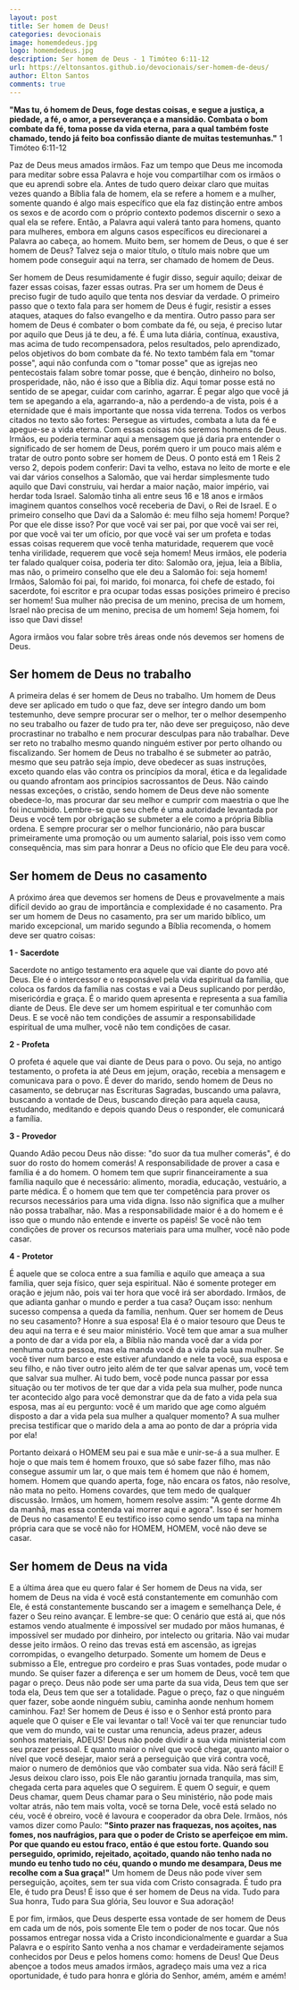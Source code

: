 ```yaml
---
layout: post
title: Ser homem de Deus!
categories: devocionais
image: homemdedeus.jpg
logo: homemdedeus.jpg
description: Ser homem de Deus - 1 Timóteo 6:11-12
url: https://eltonsantos.github.io/devocionais/ser-homem-de-deus/
author: Elton Santos
comments: true
---
```


__"Mas tu, ó homem de Deus, foge destas coisas, e segue a justiça, a piedade, a fé, o amor, a perseverança e a mansidão. Combata o bom combate da fé, toma posse da vida eterna, para a qual também foste chamado, tendo já feito boa confissão diante de muitas testemunhas."__
1 Timóteo 6:11-12

<p class="intro"><span class="dropcap">P</span>az de Deus meus amados irmãos. Faz um tempo que Deus me incomoda para meditar sobre essa Palavra e hoje vou compartilhar com os irmãos o que eu aprendi sobre ela. Antes de tudo quero deixar claro que muitas vezes quando a Bíblia fala de homem, ela se refere a homem e a mulher, somente quando é algo mais específico que ela faz distinção entre ambos os sexos e de acordo com o próprio contexto podemos discernir o sexo a qual ela se refere. Então, a Palavra aqui valerá tanto para homens, quanto para mulheres, embora em alguns casos específicos eu direcionarei a Palavra ao cabeça, ao homem. Muito bem, ser homem de Deus, o que é ser homem de Deus? Talvez seja o maior título, o título mais nobre que um homem pode conseguir aqui na terra, ser chamado de homem de Deus.</p>

Ser homem de Deus resumidamente é fugir disso, seguir aquilo; deixar de fazer essas coisas, fazer essas outras. Pra ser um homem de Deus é preciso fugir de tudo aquilo que tenta nos desviar da verdade. O primeiro passo que o texto fala para ser homem de Deus é fugir, resistir a esses ataques, ataques do falso evangelho e da mentira. Outro passo para ser homem de Deus é combater o bom combate da fé, ou seja, é preciso lutar por aquilo que Deus já te deu, a fé. É uma luta diária, contínua, exaustiva, mas acima de tudo recompensadora, pelos resultados, pelo aprendizado, pelos objetivos do bom combate da fé.
No texto também fala em "tomar posse", aqui não confunda com o "tomar posse" que as igrejas neo pentecostais falam sobre tomar posse, que é benção, dinheiro no bolso, prosperidade, não, não é isso que a Bíblia diz. Aqui tomar posse está no sentido de se apegar, cuidar com carinho, agarrar. É pegar algo que você já tem se apegando a ela, agarrando-a, não a perdendo-a de vista, pois é a eternidade que é mais importante que nossa vida terrena. Todos os verbos citados no texto são fortes: Persegue as virtudes, combata a luta da fé e apegue-se a vida eterna. Com essas coisas nós seremos homens de Deus. Irmãos, eu poderia terminar aqui a mensagem que já daria pra entender o significado de ser homem de Deus, porém quero ir um pouco mais além e tratar de outro ponto sobre ser homem de Deus. O ponto está em 1 Reis 2 verso 2, depois podem conferir: Davi ta velho, estava no leito de morte e ele vai dar vários conselhos a Salomão, que vai herdar simplesmente tudo aquilo que Davi construiu, vai herdar a maior nação, maior império, vai herdar toda Israel. Salomão tinha ali entre seus 16 e 18 anos e irmãos imaginem quantos conselhos você receberia de Davi, o Rei de Israel. E o primeiro conselho que Davi da a Salomão é: meu filho seja homem! Porque? Por que ele disse isso? Por que você vai ser pai, por que você vai ser rei, por que você vai ter um ofício, por que você vai ser um profeta e todas essas coisas requerem que você tenha maturidade, requerem que você tenha virilidade, requerem que você seja homem! Meus irmãos, ele poderia ter falado qualquer coisa, poderia ter dito: Salomão ora, jejua, leia a Bíblia, mas não, o primeiro conselho que ele deu a Salomão foi: seja homem! Irmãos, Salomão foi pai, foi marido, foi monarca, foi chefe de estado, foi sacerdote, foi escritor e pra ocupar todas essas posições primeiro é preciso ser homem! Sua mulher não precisa de um menino, precisa de um homem, Israel não precisa de um menino, precisa de um homem! Seja homem, foi isso que Davi disse!

Agora irmãos vou falar sobre três áreas onde nós devemos ser homens de Deus.

## Ser homem de Deus no trabalho

A primeira delas é ser homem de Deus no trabalho. Um homem de Deus deve ser aplicado em tudo o que faz, deve ser íntegro dando um bom testemunho, deve sempre procurar ser o melhor, ter o melhor desempenho no seu trabalho ou fazer de tudo pra ter, não deve ser preguiçoso, não deve procrastinar no trabalho e nem procurar desculpas para não trabalhar. Deve ser reto no trabalho mesmo quando ninguém estiver por perto olhando ou fiscalizando. Ser homem de Deus no trabalho é se submeter ao patrão, mesmo que seu patrão seja ímpio, deve obedecer as suas instruções, exceto quando elas vão contra os princípios da moral, ética e da legalidade ou quando afrontam aos princípios sacrossantos de Deus. Não caindo nessas exceções, o cristão, sendo homem de Deus deve não somente obedece-lo, mas procurar dar seu melhor e cumprir com maestria o que lhe foi incumbido. Lembre-se que seu chefe é uma autoridade levantada por Deus e você tem por obrigação se submeter a ele como a própria Bíblia ordena. E sempre procurar ser o melhor funcionário, não para buscar primeiramente uma promoção ou um aumento salarial, pois isso vem como consequência, mas sim para honrar a Deus no ofício que Ele deu para você.

## Ser homem de Deus no casamento

A próximo área que devemos ser homens de Deus e provavelmente a mais difícil devido ao grau de importância e complexidade é no casamento. Pra ser um homem de Deus no casamento, pra ser um marido bíblico, um marido excepcional, um marido segundo a Bíblia recomenda, o homem deve ser quatro coisas:

**1 - Sacerdote**

Sacerdote no antigo testamento era aquele que vai diante do povo até Deus. Ele é o intercessor e o responsável pela vida espiritual da família, que coloca os fardos da família nas costas e vai a Deus suplicando por perdão, misericórdia e graça. É o marido quem apresenta e representa a sua família diante de Deus. Ele deve ser um homem espiritual e ter comunhão com Deus. E se você não tem condições de assumir a responsabilidade espiritual de uma mulher, você não tem condições de casar.

**2 - Profeta**

O profeta é aquele que vai diante de Deus para o povo. Ou seja, no antigo testamento, o profeta ia até Deus em jejum, oração, recebia a mensagem e comunicava para o povo. É dever do marido, sendo homem de Deus no casamento, se debruçar nas Escrituras Sagradas, buscando uma palavra, buscando a vontade de Deus, buscando direção para aquela causa, estudando, meditando e depois quando Deus o responder, ele comunicará a família.

**3 - Provedor**

Quando Adão pecou Deus não disse: "do suor da tua mulher comerás", é do suor do rosto do homem comerás! A responsabilidade de prover a casa e família é a do homem. O homem tem que suprir financeiramente a sua família naquilo que é necessário: alimento, moradia, educação, vestuário, a parte médica. É o homem que tem que ter competência para prover os recursos necessários para uma vida digna. Isso não significa que a mulher não possa trabalhar, não. Mas a responsabilidade maior é a do homem e é isso que o mundo não entende e inverte os papéis! Se você não tem condições de prover os recursos materiais para uma mulher, você não pode casar.

**4 - Protetor**

É aquele que se coloca  entre a sua família e aquilo que ameaça a sua família, quer seja físico, quer seja espiritual. Não é somente proteger em oração e jejum não, pois vai ter hora que você irá ser abordado. Irmãos, de que adianta ganhar o mundo e perder a tua casa? Ouçam isso: nenhum sucesso compensa a queda da família, nenhum. Quer ser homem de Deus no seu casamento? Honre a sua esposa! Ela é o maior tesouro que Deus te deu aqui na terra e é seu maior ministério. Você tem que amar a sua mulher a ponto de dar a vida por ela, a Bíblia não manda você dar a vida por nenhuma outra pessoa, mas ela manda você da a vida pela sua mulher. Se você tiver num barco e este estiver afundando e nele ta você, sua esposa e seu filho, e não tiver outro jeito além de ter que salvar apenas um, você tem que salvar sua mulher. Ai tudo bem, você pode nunca passar por essa situação ou ter motivos de ter que dar a vida pela sua mulher, pode nunca ter acontecido algo para você demonstrar que da de fato a vida pela sua esposa, mas aí eu pergunto: você é um marido que age como alguém disposto a dar a vida pela sua mulher a qualquer momento? A sua mulher precisa testificar que o marido dela a ama ao ponto de dar a própria vida por ela!

Portanto deixará o HOMEM seu pai e sua mãe e unir-se-á a sua mulher. E hoje o que mais tem é homem frouxo, que só sabe fazer filho, mas não consegue assumir um lar, o que mais tem é homem que não é homem, homem. Homem que quando aperta, foge, não encara os fatos, não resolve, não mata no peito. Homens covardes, que tem medo de qualquer discussão. Irmãos, um homem, homem resolve assim: "A gente dorme 4h da manhã, mas essa contenda vai morrer aqui e agora". Isso é ser homem de Deus no casamento! E eu testifico isso como sendo um tapa na minha própria cara que se você não for HOMEM, HOMEM, você não deve se casar.

## Ser homem de Deus na vida

E a última área que eu quero falar é Ser homem de Deus na vida, ser homem de Deus na vida é você está constantemente em comunhão com Ele, é está constantemente buscando ser a imagem e semelhança Dele, é fazer o Seu reino avançar. E lembre-se que: O cenário que está ai, que nós estamos vendo atualmente é impossível ser mudado por mãos humanas, é impossível ser mudado por dinheiro, por intelecto ou gritaria. Não vai mudar desse jeito irmãos. O reino das trevas está em ascensão, as igrejas corrompidas, o evangelho deturpado. Somente um homem de Deus e submisso a Ele, entregue pro cordeiro e pras Suas vontades, pode mudar o mundo. Se quiser fazer a diferença e ser um homem de Deus, você tem que pagar o preço. Deus não pode ser uma parte da sua vida, Deus tem que ser toda ela, Deus tem que ser a totalidade. Pague o preço, faz o que ninguém quer fazer, sobe aonde ninguém subiu, caminha aonde nenhum homem caminhou. Faz! Ser homem de Deus é isso e o Senhor está pronto para aquele que O quiser e Ele vai levantar o tal! Você vai ter que renunciar tudo que vem do mundo, vai te custar uma renuncia, adeus prazer, adeus sonhos materiais, ADEUS! Deus não pode dividir a sua vida ministerial com seu prazer pessoal. E quanto maior o nível que você chegar, quanto maior o nível que você desejar, maior será a perseguição que virá contra você, maior o numero de demônios que vão combater sua vida. Não será fácil! E Jesus deixou claro isso, pois Ele não garantiu jornada tranquila, mas sim, chegada certa para aqueles que O seguirem. E quem O seguir, e quem Deus chamar, quem Deus chamar para o Seu ministério, não pode mais voltar atrás, não tem mais volta, você se torna Dele, você está selado no céu, você é obreiro, você é lavoura e cooperador da obra Dele.
Irmãos, nós vamos dizer como Paulo: __"Sinto prazer nas fraquezas, nos açoites, nas fomes, nos naufrágios, para que o poder de Cristo se aperfeiçoe em mim. Por que quando eu estou fraco, então é que estou forte. Quando sou perseguido, oprimido, rejeitado, açoitado, quando não tenho nada no mundo eu tenho tudo no céu, quando o mundo me desampara, Deus me recolhe com a Sua graça!"__ Um homem de Deus não pode viver sem perseguição, açoites, sem ter sua vida com Cristo consagrada. É tudo pra Ele, é tudo pra Deus! É isso que é ser homem de Deus na vida. Tudo para Sua honra, Tudo para Sua glória, Seu louvor e Sua adoração!

E por fim, irmãos, que Deus desperte essa vontade de ser homem de Deus em cada um de nós, pois somente Ele tem o poder de nos tocar. Que nós possamos entregar nossa vida a Cristo incondicionalmente e guardar a Sua Palavra e o espírito Santo venha a nos chamar e verdadeiramente sejamos conhecidos por Deus e pelos homens como: homens de Deus!
Que Deus abençoe a todos meus amados irmãos, agradeço mais uma vez a rica oportunidade, é tudo para honra e glória do Senhor, amém, amém e amém!